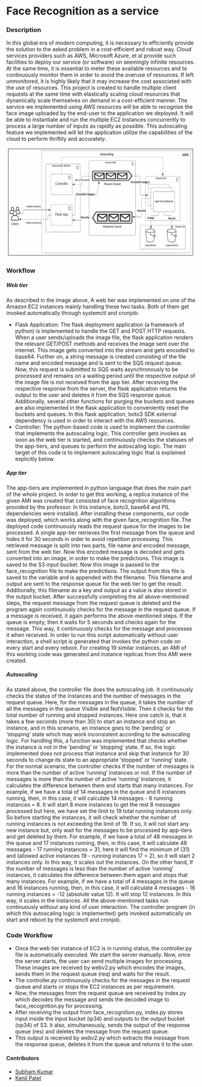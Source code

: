 #  Face Recognition as a service

### Description

In this global era of modern computing, it is necessary to efficiently provide the solution to the asked problem in a cost-efficient and robust way. Cloud services providers such as AWS, Microsoft Azure, et al provide such facilities to deploy our service (or software) on seemingly infinite resources. At the same time, it is essential to meter these available resources and to continuously monitor them in order to avoid the overuse of resources. If left unmonitored, it is highly likely that it may increase the cost associated with the use of resources. This project is created to handle multiple client requests at the same time with elastically scaling cloud resources that dynamically scale themselves on demand in a cost-efficient manner. The service we implemented using AWS resources will be able to recognise the face image uploaded by the end-user to the application we deployed. It will be able to instantiate and run the multiple EC2 instances concurrently to process a large number of inputs as rapidly as possible. This autoscaling feature we implemented will let the application utilize the capabilities of the cloud to perform thriftily and accurately.

![System Workflow](arch.png)

### Workflow

##### Web tier

As described in the image above, A web tier was implemented on one of the Amazon EC2 instances mainly handling these two tasks. Both of them get invoked automatically through systemctl and cronjob:

- Flask Application: The flask deployment application (a framework of python) is implemented to handle the GET and POST HTTP requests. When a user sends/uploads the image file, the flask application renders the relevant GET/POST methods and receives the image sent over the internet. This image gets converted into the stream and gets encoded to base64. Further on, a string message is created consisting of the file name and encoded message and is sent to the SQS request queue. Now, this request is submitted to SQS waits asynchronously to be processed and remains on a waiting period until the respective output of the image file is not received from the app tier. After receiving the respective response from the server, the flask application returns the output to the user and deletes it from the SQS response queue.  Additionally, several other functions for purging the buckets and queues are also implemented in the flask application to conveniently reset the buckets and queues. In this flask application, boto3 SDK external dependency is used in order to interact with the AWS resources.
- Controller: The python-based code is used to implement the controller that implements the autoscaling logic. This controller gets invokes as soon as the web tier is started, and continuously checks the statuses of the app-tiers, and queues to perform the autoscaling logic. The main target of this code is to implement autoscaling logic that is explained explicitly below.

##### App tier

The app-tiers are implemented in python language that does the main part of the whole project. In order to get this working, a replica instance of the given AMI was created that consisted of face recognition algorithms provided by the professor. In this instance, boto3, base64 and PIL dependencies were installed. After installing these components, our code was deployed, which works along with the given face_recognition file. The deployed code continuously reads the request queue for the images to be processed. A single app-tier retrieves the first message from the queue and hides it for 30 seconds in order to avoid repetition processing. This retrieved message is split into two parts, file name and encoded message, sent from the web tier. Now this encoded message is decoded and gets converted into an image, in order to make the predictions. This image is saved to the S3 input bucket. Now this image is passed to the face_recognition file to make the predictions. The output from this file is saved to the variable and is appended with the filename. This filename and output are sent to the response queue for the web tier to get the result. Additionally, this filename as a key and output as a value is also stored in the output bucket. After successfully completing the all above-mentioned steps, the request message from the request queue is deleted and the program again continuously checks for the message in the request queue. If a message is received, it again performs the above-mentioned steps. If the queue is empty, then it waits for 5 seconds and checks again for the message. This way, it continuously checks for the message and processes it when received. In order to run this script automatically without user interaction, a shell script is generated that invokes the python code on every start and every reboot. 
For creating 19 similar instances, an AMI of this working code was generated and instance replicas from this AMI were created.

##### Autoscaling

As stated above, the controller file does the autoscaling job. It continuously checks the status of the instances and the number of messages in the request queue. Here, for the messages in the queue, it takes the number of all the messages in the queue Visible and NotVisible. Then it checks for the total number of running and stopped instances. 
Here one catch is, that it takes a few seconds (more than 30) to start an instance and stop an instance, and in this scenario, an instance goes to the ‘pending’ or ‘stopping’ state which may work inconsistent according to the autoscaling logic. For handling this, a function was implemented that checks whether the instance is not in the ‘pending’ or ‘stopping’ state. If so, the logic implemented does not process that instance and skip that instance for 30 seconds to change its state to an appropriate ‘stopped’ or ‘running’ state. 
For the normal scenario, the controller checks if the number of messages is more than the number of active ‘running’ instances or not. If the number of messages is more than the number of active ‘running’ instances, it calculates the difference between them and starts that many instances. For example, if we have a total of 14 messages in the queue and 6 instances running, then, in this case, it will calculate 14 messages - 6 running instances = 8. It will start 8 more instances to get the rest 8 messages processed but here, we have set the limit to 19 total running instances only. So before starting the instances, it will check whether the number of running instances is not exceeding the limit of 19. If so, it will not start any new instance but, only wait for the messages to be processed by app-tiers and get deleted by them. For example, if we have a total of 48 messages in the queue and 17 instances running, then, in this case, it will calculate 48 messages - 17 running instances = 31, here it will find the minimum of (31) and (allowed active instances 19 - running instances 17 = 2), so it will start 2 instances only. In this way, it scales out the instances.
On the other hand, If the number of messages is less than the number of active ‘running’ instances, it calculates the difference between them again and stops that many instances. For example, if we have a total of 4 messages in the queue and 16 instances running, then, in this case, it will calculate 4 messages - 16 running instances = -12 (absolute value 12). It will stop 12 instances. In this way, it scales in the instances.
All the above-mentioned tasks run continuously without any kind of user interaction. The controller program (in which this autoscaling logic is implemented) gets invoked automatically on start and reboot by the systemctl and cronjob.

### Code Workflow

- Once the web tier instance of EC2 is in running status, the controller.py file is automatically executed. We start the server manually. Now, once the server starts, the user can send multiple images for processing. These images are received by webv2.py which encodes the images, sends them in the request queue (req) and waits for the result.
- The controller.py continuously checks for the messages in the request queue and starts or stops the EC2 instances as per requirement.
- Now, the messages from the request queue are received by index.py which decodes the message and sends the decoded image to face_recognition.py for processing. 
- After receiving the output from face_recognition.py, index.py stores input inside the input bucket (ip34) and outputs to the output bucket (op34) of S3. It also, simultaneously, sends the output of the response queue (res) and deletes the message from the request queue.
- This output is received by webv2.py which extracts the message from the response queue, deletes it from the queue and returns it to the user.

#### Contributors

- [Subham Kumar](https://www.linkedin.com/in/subham-gc7784)
- [Kenil Patel](https://www.linkedin.com/in/kenil-patel-0101/)




